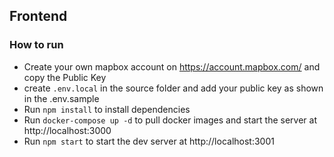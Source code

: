 ## Frontend

### How to run

- Create your own mapbox account on https://account.mapbox.com/ and copy the Public Key
- create `.env.local` in the source folder and add your public key as shown in the .env.sample
- Run `npm install` to install dependencies
- Run `docker-compose up -d` to pull docker images and start the server at http://localhost:3000
- Run `npm start` to start the dev server at http://localhost:3001

